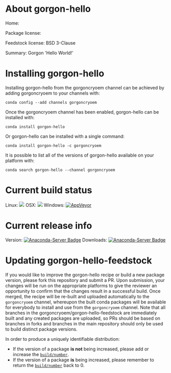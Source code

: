 About gorgon-hello
==================

Home: 

Package license: 

Feedstock license: BSD 3-Clause

Summary: Gorgon 'Hello World!'



Installing gorgon-hello
=======================

Installing gorgon-hello from the gorgoncryoem channel can be achieved by adding gorgoncryoem to your channels with:

```
conda config --add channels gorgoncryoem
```

Once the gorgoncryoem channel has been enabled, gorgon-hello can be installed with:

```
conda install gorgon-hello
```

Or gorgon-hello can be installed with a single command:

```
conda install gorgon-hello -c gorgoncryoem
```

It is possible to list all of the versions of gorgon-hello available on your platform with:

```
conda search gorgon-hello --channel gorgoncryoem
```




Current build status
====================

Linux: ![](https://cdn.rawgit.com/conda-forge/conda-smithy/90845bba35bec53edac7a16638aa4d77217a3713/conda_smithy/static/disabled.svg)
OSX: ![](https://cdn.rawgit.com/conda-forge/conda-smithy/90845bba35bec53edac7a16638aa4d77217a3713/conda_smithy/static/disabled.svg)
Windows: [![AppVeyor](https://ci.appveyor.com/api/projects/status/github/gorgoncryoem/gorgon-hello-feedstock?svg=True)](https://ci.appveyor.com/project/gorgoncryoem/gorgon-hello-feedstock/branch/master)

Current release info
====================
Version: [![Anaconda-Server Badge](https://anaconda.org/gorgoncryoem/gorgon-hello/badges/version.svg)](https://anaconda.org/gorgoncryoem/gorgon-hello)
Downloads: [![Anaconda-Server Badge](https://anaconda.org/gorgoncryoem/gorgon-hello/badges/downloads.svg)](https://anaconda.org/gorgoncryoem/gorgon-hello)


Updating gorgon-hello-feedstock
===============================

If you would like to improve the gorgon-hello recipe or build a new
package version, please fork this repository and submit a PR. Upon submission,
your changes will be run on the appropriate platforms to give the reviewer an
opportunity to confirm that the changes result in a successful build. Once
merged, the recipe will be re-built and uploaded automatically to the
`gorgoncryoem` channel, whereupon the built conda packages will be available for
everybody to install and use from the `gorgoncryoem` channel.
Note that all branches in the gorgoncryoem/gorgon-hello-feedstock are
immediately built and any created packages are uploaded, so PRs should be based
on branches in forks and branches in the main repository should only be used to
build distinct package versions.

In order to produce a uniquely identifiable distribution:
 * If the version of a package **is not** being increased, please add or increase
   the [``build/number``](http://conda.pydata.org/docs/building/meta-yaml.html#build-number-and-string).
 * If the version of a package **is** being increased, please remember to return
   the [``build/number``](http://conda.pydata.org/docs/building/meta-yaml.html#build-number-and-string)
   back to 0.

